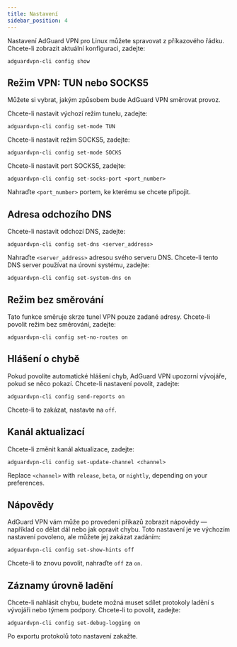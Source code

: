 ```yaml
---
title: Nastavení
sidebar_position: 4
---
```


Nastavení AdGuard VPN pro Linux můžete spravovat z příkazového řádku. Chcete-li zobrazit aktuální konfiguraci, zadejte:

```
adguardvpn-cli config show
```

## Režim VPN: TUN nebo SOCKS5

Můžete si vybrat, jakým způsobem bude AdGuard VPN směrovat provoz.

Chcete-li nastavit výchozí režim tunelu, zadejte:

```
adguardvpn-cli config set-mode TUN
```

Chcete-li nastavit režim SOCKS5, zadejte:

```
adguardvpn-cli config set-mode SOCKS
```

Chcete-li nastavit port SOCKS5, zadejte:

```
adguardvpn-cli config set-socks-port <port_number>
```

Nahraďte `<port_number>` portem, ke kterému se chcete připojit.

## Adresa odchozího DNS

Chcete-li nastavit odchozí DNS, zadejte:

```
adguardvpn-cli config set-dns <server_address>
```

Nahraďte `<server_address>` adresou svého serveru DNS. Chcete-li tento DNS server používat na úrovni systému, zadejte:

```
adguardvpn-cli config set-system-dns on
```

## Režim bez směrování

Tato funkce směruje skrze tunel VPN pouze zadané adresy. Chcete-li povolit režim bez směrování, zadejte:

```
adguardvpn-cli config set-no-routes on
```

## Hlášení o chybě

Pokud povolíte automatické hlášení chyb, AdGuard VPN upozorní vývojáře, pokud se něco pokazí. Chcete-li nastavení povolit, zadejte:

```
adguardvpn-cli config send-reports on
```

Chcete-li to zakázat, nastavte na `off`.

## Kanál aktualizací

Chcete-li změnit kanál aktualizace, zadejte:

```
adguardvpn-cli config set-update-channel <channel>
```

Replace `<channel>` with `release`, `beta`, or `nightly`, depending on your preferences.

## Nápovědy

AdGuard VPN vám může po provedení příkazů zobrazit nápovědy — například co dělat dál nebo jak opravit chybu. Toto nastavení je ve výchozím nastavení povoleno, ale můžete jej zakázat zadáním:

```
adguardvpn-cli config set-show-hints off
```

Chcete-li to znovu povolit, nahraďte `off` za `on`.

## Záznamy úrovně ladění

Chcete-li nahlásit chybu, budete možná muset sdílet protokoly ladění s vývojáři nebo týmem podpory. Chcete-li to povolit, zadejte:

```
adguardvpn-cli config set-debug-logging on
```

Po exportu protokolů toto nastavení zakažte.
